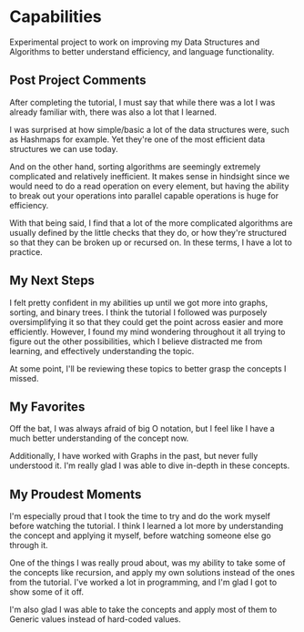 # Capabilities
Experimental project to work on improving my Data Structures and Algorithms to better understand efficiency,
and language functionality.

## Post Project Comments
After completing the tutorial, I must say that while there was a lot I was already familiar with, 
there was also a lot that I learned. 

I was surprised at how simple/basic a lot of the data structures were,
such as Hashmaps for example. Yet they're one of the most efficient data structures we can use today. 

And on the other hand, sorting algorithms are seemingly extremely complicated and relatively inefficient. 
It makes sense in hindsight since we would need to do a read operation on every element, 
but having the ability to break out your operations into parallel capable operations is huge for efficiency.

With that being said, 
I find that a lot of the more complicated algorithms are usually defined by the little checks that they do, 
or how they're structured so that they can be broken up or recursed on. In these terms, I have a lot to practice. 

## My Next Steps

I felt pretty confident in my abilities up until we got more into graphs, sorting, and binary trees. 
I think the tutorial I followed was purposely oversimplifying it so that they could get the point across easier
and more efficiently. However, I found my mind wondering throughout it all trying to figure out the other possibilities,
which I believe distracted me from learning, and effectively understanding the topic.

At some point, I'll be reviewing these topics to better grasp the concepts I missed.

## My Favorites

Off the bat, I was always afraid of big O notation, 
but I feel like I have a much better understanding of the concept now.

Additionally, I have worked with Graphs in the past, but never fully understood it. 
I'm really glad I was able to dive in-depth in these concepts.

## My Proudest Moments

I'm especially proud that I took the time to try and do the work myself before watching the tutorial. 
I think I learned a lot more by understanding the concept and applying it myself, 
before watching someone else go through it.

One of the things I was really proud about, was my ability to take some of the concepts like recursion, 
and apply my own solutions instead of the ones from the tutorial. 
I've worked a lot in programming, and I'm glad I got to show some of it off.

I'm also glad I was able to take the concepts and apply most of them to Generic values instead of hard-coded values.